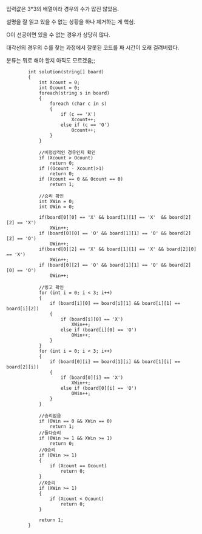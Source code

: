 입력값은 3*3의 배열이라 경우의 수가 많진 않았음.

설명을 잘 읽고 있을 수 없는 상황을 하나 제거하는 게 핵심.

O이 선공이면 있을 수 없는 경우가 상당히 많다.

대각선의 경우의 수를 찾는 과정에서 잘못된 코드를 짜 시간이 오래 걸려버렸다.

분류는 뭐로 해야 할지 아직도 모르겠음;;


            int solution(string[] board)
            {
                int Xcount = 0;
                int Ocount = 0;
                foreach(string s in board)
                {
                    foreach (char c in s)
                    {
                        if (c == 'X')
                            Xcount++;
                        else if (c == 'O')
                            Ocount++;
                    }
                }

                //비정상적인 경우인지 확인
                if (Xcount > Ocount)
                    return 0;
                if ((Ocount - Xcount)>1)
                    return 0;
                if (Xcount == 0 && Ocount == 0)
                    return 1;

                //승리 확인
                int XWin = 0;
                int OWin = 0;

                if(board[0][0] == 'X' && board[1][1] == 'X'  && board[2][2] == 'X')
                    XWin++;
                if (board[0][0] == 'O' && board[1][1] == 'O' && board[2][2] == 'O')
                    OWin++;
                if(board[0][2] == 'X' && board[1][1] == 'X' && board[2][0] == 'X')
                    XWin++;
                if (board[0][2] == 'O' && board[1][1] == 'O' && board[2][0] == 'O')
                    OWin++;

                //빙고 확인
                for (int i = 0; i < 3; i++)
                {
                    if (board[i][0] == board[i][1] && board[i][1] == board[i][2])
                    {
                        if (board[i][0] == 'X')
                            XWin++;
                        else if (board[i][0] == 'O')
                            OWin++;
                    }
                }
                for (int i = 0; i < 3; i++)
                {
                    if (board[0][i] == board[1][i] && board[1][i] == board[2][i])
                    {
                        if (board[0][i] == 'X')
                            XWin++;
                        else if (board[0][i] == 'O')
                            OWin++;
                    }
                }

                //승리없음
                if (OWin == 0 && XWin == 0)
                    return 1;
                //둘다승리
                if (OWin >= 1 && XWin >= 1)
                    return 0;
                //O승리
                if (OWin >= 1)
                {
                    if (Xcount == Ocount)
                        return 0;
                }
                //X승리
                if (XWin >= 1)
                {
                    if (Xcount < Ocount)
                        return 0;
                }

                return 1;
            }
